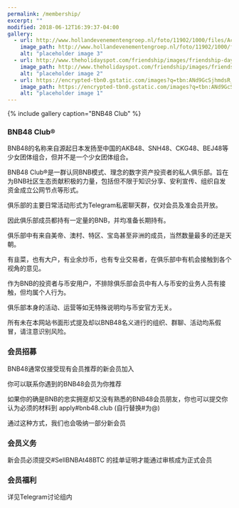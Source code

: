 ```yaml
---
permalink: /membership/
excerpt: ""
modified: 2018-06-12T16:39:37-04:00
gallery:
  - url: http://www.hollandevenementengroep.nl/foto/11902/1000/files/Accent%20Fotos/the_party.jpg
    image_path: http://www.hollandevenementengroep.nl/foto/11902/1000/files/Accent%20Fotos/the_party.jpg
    alt: "placeholder image 3"
  - url: http://www.theholidayspot.com/friendship/images/friendship-day-party-ideas.jpg
    image_path: http://www.theholidayspot.com/friendship/images/friendship-day-party-ideas.jpg
    alt: "placeholder image 2"
  - url: https://encrypted-tbn0.gstatic.com/images?q=tbn:ANd9GcSjhmdsR_D0eLIKyfzTgP5OpEBvFQpFXgrYVNvkyXnXbS7FEel6
    image_path: https://encrypted-tbn0.gstatic.com/images?q=tbn:ANd9GcSjhmdsR_D0eLIKyfzTgP5OpEBvFQpFXgrYVNvkyXnXbS7FEel6
    alt: "placeholder image 1"
---
```



{% include gallery caption="BNB48 Club" %}

### BNB48 Club®
BNB48的名称来自源起日本发扬至中国的AKB48、SNH48、CKG48、BEJ48等少女团体组合，但并不是一个少女团体组合。

BNB48 Club®是一群认同BNB模式、理念的数字资产投资者的私人俱乐部。旨在为BNB社区生态贡献积极的力量，包括但不限于知识分享、安利宣传、组织自发资金成立公网节点等形式。

俱乐部的主要日常活动形式为Telegram私密聊天群，仅对会员及准会员开放。

因此俱乐部成员都持有一定量的BNB，并均准备长期持有。

俱乐部中有来自美帝、澳村、特区、宝岛甚至非洲的成员，当然数量最多的还是天朝。

有韭菜，也有大户，有业余炒币，也有专业交易者，在俱乐部中有机会接触到各个视角的意见。

作为BNB的投资者与币安用户，不排除俱乐部会员中有人与币安的业务人员有接触，但均属个人行为。

俱乐部本身的活动、运营等如无特殊说明均与币安官方无关。

所有未在本网站书面形式提及却以BNB48名义进行的组织、群聊、活动均系假冒，请注意识别风险。

### 会员招募
BNB48通常仅接受现有会员推荐的新会员加入

你可以联系你遇到的BNB48会员为你推荐

如果你的确是BNB的忠实拥趸却又没有熟悉的BNB48会员朋友，你也可以提交你认为必须的材料到 apply#bnb48.club (自行替换#为@)

通过这种方式，我们也会吸纳一部分新会员

### 会员义务

新会员必须提交#SellBNBAt48BTC 的挂单证明才能通过审核成为正式会员

### 会员福利
详见Telegram讨论组内


